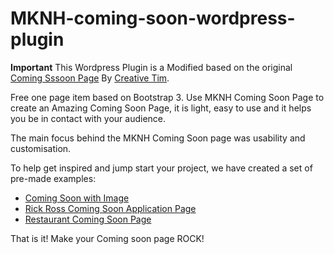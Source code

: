 # MKNH-coming-soon-wordpress-plugin

**Important**
This Wordpress Plugin is a Modified based on the original [Coming Sssoon Page](https://github.com/timcreative/coming-sssoon-wordpress-plugin) By [Creative Tim](https://github.com/timcreative).

Free one page item based on Bootstrap 3. Use MKNH Coming Soon Page to create an Amazing Coming Soon Page, it is light, easy to use and it helps you be in contact with your audience.

The main focus behind the MKNH Coming Soon page was usability and customisation.

To help get inspired and jump start your project, we have created a set of pre-made examples:

 * [Coming Soon with Image](http://demos.creative-tim.com/coming-sssoon-demo-image-background)
 * [Rick Ross Coming Soon Application Page](http://demos.creative-tim.com/coming-sssoon-demo-cream-app)
 * [Restaurant Coming Soon Page](http://demos.creative-tim.com/coming-sssoon-demo-restaurant)

That is it! Make your Coming soon page ROCK!
